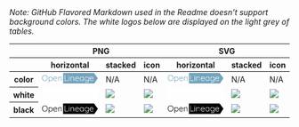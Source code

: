 ## <project full name>

*Note: GitHub Flavored Markdown used in the Readme doesn't support background colors. The white logos below are displayed on the light grey of tables.*

<table class="logos-table">
	<thead>
		<tr>
			<th></th>
			<th colspan="3">PNG</th>
			<th colspan="3">SVG</th>
		</tr>
		<tr>
			<th></th>
			<th>horizontal</th>
			<th>stacked</th>
			<th>icon</th>
			<th>horizontal</th>
			<th>stacked</th>
			<th>icon</th>
		</tr>
	</thead>	
    <tbody>
		<tr>
			<th>color</th>
			<td><a href="horizontal/color/openlineage-horizontal-color.png" download><img src="horizontal/color/openlineage-horizontal-color.png" width="200"></a></td>
			<td>N/A</td>
			<td>N/A</td>
			<td><a href="horizontal/color/openlineage-horizontal-color.svg" download><img src="horizontal/color/openlineage-horizontal-color.svg" width="200"></a></td>
			<td>N/A</td>
			<td>N/A</td>
		</tr>
		<tr>
			<th>white</th>
			<td><a href="horizontal/white/openlineage-horizontal-white.png" download><img src="horizontal/white/openlineage-horizontal-white.png" width="200"></a></td>
			<td><a href="stacked/white/openlineage-stacked-white.png" download><img src="stacked/white/openlineage-stacked-white.png" width="95"></a></td>
			<td><a href="icon/white/openlineage-icon-white.png" download><img src="icon/white/openlineage-icon-white.png" width="75"></a></td>
			<td><a href="horizontal/white/openlineage-horizontal-white.svg" download><img src="horizontal/white/openlineage-horizontal-white.svg" width="200"></a></td>
			<td><a href="stacked/white/openlineage-stacked-white.svg" download><img src="stacked/white/openlineage-stacked-white.svg" width="95"></a></td>
			<td><a href="icon/white/openlineage-icon-white.svg" download><img src="icon/white/openlineage-icon-white.svg" width="75"></a></td>
		</tr>
		<tr>
			<th>black</th>
			<td><a href="horizontal/black/openlineage-horizontal-black.png" download><img src="horizontal/black/openlineage-horizontal-black.png" width="200"></a></td>
			<td><a href="stacked/black/openlineage-stacked-black.png" download><img src="stacked/black/openlineage-stacked-black.png" width="95"></a></td>
			<td><a href="icon/black/openlineage-icon-black.png" download><img src="icon/black/openlineage-icon-black.png" width="75"></a></td>
			<td><a href="horizontal/black/openlineage-horizontal-black.svg" download><img src="horizontal/black/openlineage-horizontal-black.svg" width="200"></a></td>
			<td><a href="stacked/black/openlineage-stacked-black.svg" download><img src="stacked/black/openlineage-stacked-black.svg" width="95"></a></td>
			<td><a href="icon/black/openlineage-icon-black.svg" download><img src="icon/black/openlineage-icon-black.svg" width="75"></a></td>
		</tr>
	</tbody>	
</table>

